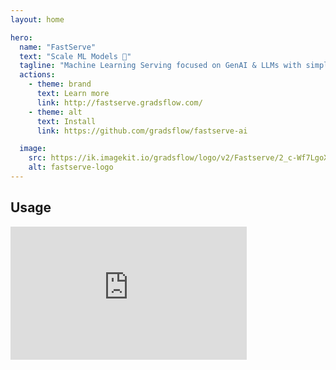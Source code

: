 ```yaml
---
layout: home

hero:
  name: "FastServe"
  text: "Scale ML Models 🚀"
  tagline: "Machine Learning Serving focused on GenAI & LLMs with simplicity as the top priority."
  actions:
    - theme: brand
      text: Learn more
      link: http://fastserve.gradsflow.com/
    - theme: alt
      text: Install
      link: https://github.com/gradsflow/fastserve-ai

  image:
    src: https://ik.imagekit.io/gradsflow/logo/v2/Fastserve/2_c-Wf7LgoX.png?updatedAt=1709768078951
    alt: fastserve-logo
---
```


## Usage

<div style="position: relative; padding-bottom: 56.25%; height: 0;">
    <iframe style="position: absolute; top: 0; left: 0; width: 75%; height: 75%;" src="https://www.youtube.com/embed/GfcmyfPB9qY" frameborder="0" allow="accelerometer; autoplay; clipboard-write; encrypted-media; gyroscope; picture-in-picture" allowfullscreen></iframe>
</div>


<style>
:root {
  --vp-home-hero-name-color: transparent;
  --vp-home-hero-name-background: -webkit-linear-gradient(120deg, #bd34fe 30%, #41d1ff);

  --vp-home-hero-image-background-image: linear-gradient(-45deg, #bd34fe 50%, #47caff 50%);
  --vp-home-hero-image-filter: blur(44px);
}

@media (min-width: 640px) {
  :root {
    --vp-home-hero-image-filter: blur(56px);
  }
}

@media (min-width: 960px) {
  :root {
    --vp-home-hero-image-filter: blur(68px);
  }
}
</style>
